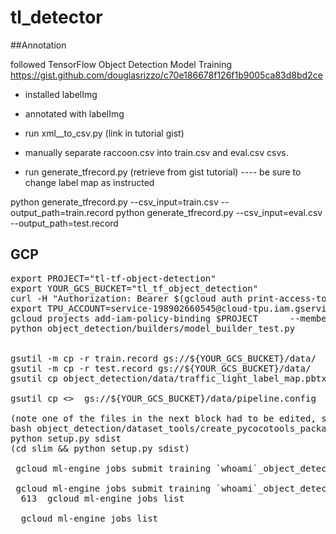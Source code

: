 # tl_detector
##Annotation

followed TensorFlow Object Detection Model Training https://gist.github.com/douglasrizzo/c70e186678f126f1b9005ca83d8bd2ce

- installed labelImg
- annotated with labelImg
- run xml__to_csv.py (link in tutorial gist)

- manually separate raccoon.csv into train.csv and eval.csv csvs.

- run generate_tfrecord.py (retrieve from gist tutorial)
---- be sure to change label map as instructed

python generate_tfrecord.py --csv_input=train.csv  --output_path=train.record
python generate_tfrecord.py --csv_input=eval.csv  --output_path=test.record

## GCP
<pre>
export PROJECT="tl-tf-object-detection"
export YOUR_GCS_BUCKET="tl_tf_object_detection"
curl -H "Authorization: Bearer $(gcloud auth print-access-token)"      https://ml.googleapis.com/v1/projects/${PROJECT}:getConfig
export TPU_ACCOUNT=service-198902660545@cloud-tpu.iam.gserviceaccount.com
gcloud projects add-iam-policy-binding $PROJECT      --member serviceAccount:$TPU_ACCOUNT --role roles/ml.serviceAgent
python object_detection/builders/model_builder_test.py


gsutil -m cp -r train.record gs://${YOUR_GCS_BUCKET}/data/
gsutil -m cp -r test.record gs://${YOUR_GCS_BUCKET}/data/
gsutil cp object_detection/data/traffic_light_label_map.pbtxt gs://${YOUR_GCS_BUCKET}/data/traffic_light_label_map.pbtxt

gsutil cp <<local pipeline.config>>  gs://${YOUR_GCS_BUCKET}/data/pipeline.config

(note one of the files in the next block had to be edited, sed syntax was failing)
bash object_detection/dataset_tools/create_pycocotools_package.sh /tmp/pycocotools
python setup.py sdist
(cd slim && python setup.py sdist)

 gcloud ml-engine jobs submit training `whoami`_object_detection_`date +%s` --job-dir=gs://${YOUR_GCS_BUCKET}/train --packages dist/object_detection-0.1.tar.gz,slim/dist/slim-0.1.tar.gz,/tmp/pycocotools/pycocotools-2.0.tar.gz --module-name object_detection.model_tpu_main --runtime-version 1.8 --scale-tier BASIC_TPU --region us-central1 -- --model_dir=gs://${YOUR_GCS_BUCKET}/train --tpu_zone us-central1 --pipeline_config_path=gs://${YOUR_GCS_BUCKET}/data/pipeline.config

 gcloud ml-engine jobs submit training `whoami`_object_detection_eval_validation_`date +%s` --job-dir=gs://${YOUR_GCS_BUCKET}/train --packages dist/object_detection-0.1.tar.gz,slim/dist/slim-0.1.tar.gz,/tmp/pycocotools/pycocotools-2.0.tar.gz --module-name object_detection.model_main --runtime-version 1.8 --scale-tier BASIC_GPU --region us-central1 -- --model_dir=gs://${YOUR_GCS_BUCKET}/train --pipeline_config_path=gs://${YOUR_GCS_BUCKET}/data/pipeline.config --checkpoint_dir=gs://${YOUR_GCS_BUCKET}/train
  613  gcloud ml-engine jobs list

  gcloud ml-engine jobs list

  </pre>

